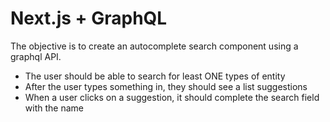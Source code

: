  # Next.js + GraphQL
 
The objective is to create an autocomplete search component using a graphql API.

 - The user should be able to search for least ONE types of entity
 - After the user types something in, they should see a list suggestions
 - When a user clicks on a suggestion, it should complete the search field with the name